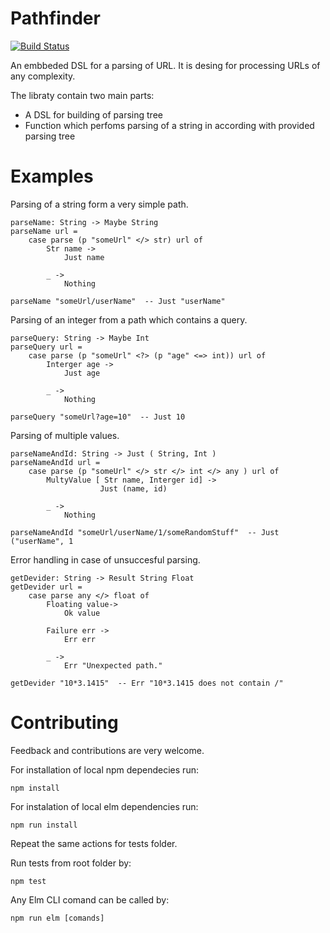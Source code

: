 # Pathfinder
[![Build Status](https://travis-ci.org/AIRTucha/Pathfinder.svg?branch=master)](https://travis-ci.org/AIRTucha/Pathfinder)

An embbeded DSL for a parsing of URL. It is desing for processing URLs of any complexity.

The libraty contain two main parts:

* A DSL for building of parsing tree
* Function which perfoms parsing of a string in according with provided parsing tree

# Examples

Parsing of a string form a very simple path.
``` 
parseName: String -> Maybe String
parseName url =
    case parse (p "someUrl" </> str) url of
        Str name ->
            Just name
        
        _ ->
            Nothing

parseName "someUrl/userName"  -- Just "userName"
```
Parsing of an integer from a path which contains a query.
```
parseQuery: String -> Maybe Int
parseQuery url =
    case parse (p "someUrl" <?> (p "age" <=> int)) url of
        Interger age ->
            Just age
        
        _ ->
            Nothing

parseQuery "someUrl?age=10"  -- Just 10
```
Parsing of multiple values.
```
parseNameAndId: String -> Just ( String, Int )
parseNameAndId url = 
    case parse (p "someUrl" </> str </> int </> any ) url of
        MultyValue [ Str name, Interger id] ->
                    Just (name, id)
                
        _ ->
            Nothing

parseNameAndId "someUrl/userName/1/someRandomStuff"  -- Just ("userName", 1
```
Error handling in case of unsuccesful parsing.
```
getDevider: String -> Result String Float
getDevider url =
    case parse any </> float of
        Floating value->
            Ok value
            
        Failure err ->
            Err err
        
        _ ->
            Err "Unexpected path."

getDevider "10*3.1415"  -- Err "10*3.1415 does not contain /"
```

# Contributing

Feedback and contributions are very welcome.

For installation of local npm dependecies run:
```
npm install
```

For instalation of local elm dependencies run:
```
npm run install
```

Repeat the same actions for tests folder.

Run tests from root folder by:
```
npm test
```

Any Elm CLI comand can be called by:
```
npm run elm [comands]
```
